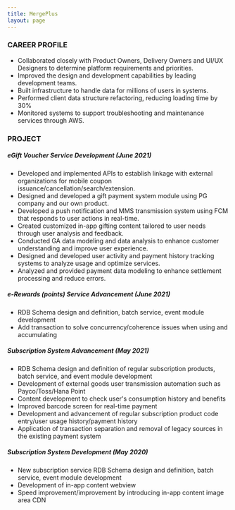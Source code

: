 ```yaml
---
title: MergePlus
layout: page
---
```


<!-- See [Web Page](https://www.mergeplus.co.kr/) -->

### CAREER PROFILE
- Collaborated closely with Product Owners, Delivery Owners and UI/UX Designers to determine platform requirements and priorities.
- Improved the design and development capabilities by leading development teams.
- Built infrastructure to handle data for millions of users in systems.
- Performed client data structure refactoring, reducing loading time by 30%
- Monitored systems to support troubleshooting and maintenance services through AWS.

### PROJECT
##### eGift Voucher Service Development (June 2021)
- Developed and implemented APIs to establish linkage with external organizations for mobile coupon issuance/cancellation/search/extension.
- Designed and developed a gift payment system module using PG company and our own product.
- Developed a push notification and MMS transmission system using FCM that responds to user actions in real-time.
- Created customized in-app gifting content tailored to user needs through user analysis and feedback.
- Conducted GA data modeling and data analysis to enhance customer understanding and improve user experience.
- Designed and developed user activity and payment history tracking systems to analyze usage and optimize services.
- Analyzed and provided payment data modeling to enhance settlement processing and reduce errors.

##### e-Rewards (points) Service Advancement (June 2021)
- RDB Schema design and definition, batch service, event module development
- Add transaction to solve concurrency/coherence issues when using and accumulating

##### Subscription System Advancement (May 2021)
- RDB Schema design and definition of regular subscription products, batch service, and event module development
- Development of external goods user transmission automation such as Payco/Toss/Hana Point
- Content development to check user's consumption history and benefits
- Improved barcode screen for real-time payment
- Development and advancement of regular subscription product code entry/user usage history/payment history
- Application of transaction separation and removal of legacy sources in the existing payment system

##### Subscription System Development (May 2020)
- New subscription service RDB Schema design and definition, batch service, event module development
- Development of in-app content webview
- Speed improvement/improvement by introducing in-app content image area CDN